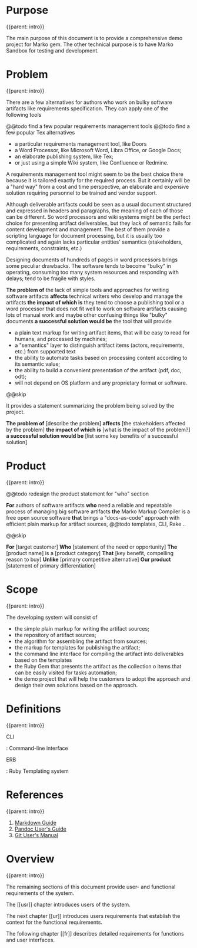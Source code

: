 # Purpose
{{parent: intro}}

The main purpose of this document is to provide a comprehensive demo project for Marko gem. The other technical purpose is to have Marko Sandbox for testing and development.

# Problem
{{parent: intro}}

There are a few alternatives for authors who work on bulky software artifacts like requirements specification. They can apply one of the following tools

@@todo find a few popular requirements management tools
@@todo find a few popular Tex alternatives

- a particular requirements management tool, like Doors
- a Word Processor, like Microsoft Word, Libra Office, or Google Docs;
- an elaborate publishing system, like Tex;
- or just using a simple Wiki system, like Confluence or Redmine.

A requirements management tool might seem to be the best choice there because it is tailored exactly for the required process. But it certainly will be a "hard way" from a cost and time perspective, an elaborate and expensive solution requiring personnel to be trained and vendor support.

Although deliverable artifacts could be seen as a usual document structured and expressed in headers and paragraphs, the meaning of each of those can be different. So word processors and wiki systems might be the perfect choice for presenting artifact deliverables, but they lack of semantic fails for content development and management. The best of them provide a scripting language for document processing, but it is usually too complicated and again lacks particular entities' semantics (stakeholders, requirements, constraints, etc.)

Designing documents of hundreds of pages in word processors brings some peculiar drawbacks. The software tends to become "bulky" in operating, consuming too many system resources and responding with delays; tend to be fragile with styles.

__The problem of__ the lack of simple tools and approaches for writing software artifacts __affects__ technical writers who develop and manage the artifacts __the impact of which is__ they tend to choose a publishing tool or a word processor that does not fit well to work on software artifacts causing lots of manual work and maybe other confusing things like "bulky" documents __a successful solution would be__ the tool that will provide

- a plain text markup for writing artifact items, that will be easy to read for humans, and processed by machines;  
- a "semantics" layer to distinguish artifact items (actors, requirements, etc.) from supported text
- the ability to automate tasks based on processing content according to its semantic value;
- the ability to build a convenient presentation of the artifact (pdf, doc, odt);
- will not depend on OS platform and any proprietary format or software.

@@skip

It provides a statement summarizing the problem being solved by the project.

__The problem of__ [describe the problem]
__affects__ [the stakeholders affected by the problem]
__the impact of which is__ [what is the impact of the problem?]
__a successful solution would be__ [list some key benefits of a successful solution]

# Product
{{parent: intro}}

@@todo redesign the product statement for "who" section

__For__ authors of software artifacts __who__ need a reliable and repeatable process of managing big software artifacts __the__ Marko Markup Compiler is a free open source software __that__ brings a "docs-as-code" approach with efficient plain markup for artifact sources, @@todo templates, CLI, Rake ..

@@skip

__For__ [target customer]
__Who__ [statement of the need or opportunity]
__The__ [product name] is a [product category]
__That__ [key benefit, compelling reason to buy]
__Unlike__ [primary competitive alternative]
__Our product__ [statement of primary differentiation]

# Scope
{{parent: intro}}

The developing system will consist of

- the simple plain markup for writing the artifact sources;
- the repository of artifact sources;
- the algorithm for assembling the artifact from sources;
- the markup for templates for publishing the artifact;
- the command line interface for compiling the artifact into deliverables based on the templates  
- the Ruby Gem that presents the artifact as the collection o items that can be easily visited for tasks automation;
- the demo project that will help the customers to adopt the approach and design their own solutions based on the approach.

# Definitions
{{parent: intro}}

CLI

:   Command-line interface

ERB

:   Ruby Templating system

# References
{{parent: intro}}

1. [Markdown Guide](https://www.markdownguide.org/)
2. [Pandoc User's Guide](https://pandoc.org/MANUAL.html)
3. [Git User's Manual](https://git-scm.com/docs/user-manual.html)

# Overview
{{parent: intro}}

The remaining sections of this document provide user- and functional requirements of the system.

The [[usr]] chapter introduces users of the system.

The next chapter [[ur]] introduces users requirements that establish the context for the functional requirements.

The following chapter [[fr]] describes detailed requirements for functions and user interfaces.
